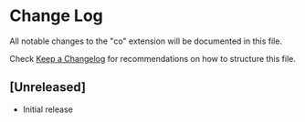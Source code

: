 # Change Log

All notable changes to the "co" extension will be documented in this file.

Check [Keep a Changelog](http://keepachangelog.com/) for recommendations on how to structure this file.

## [Unreleased]

- Initial release